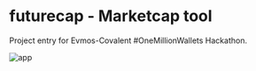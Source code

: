 # futurecap - Marketcap tool

Project entry for Evmos-Covalent #OneMillionWallets Hackathon.

![app](https://user-images.githubusercontent.com/10601293/205470777-77260cb9-2f33-4d93-bea4-85721986e546.png)
